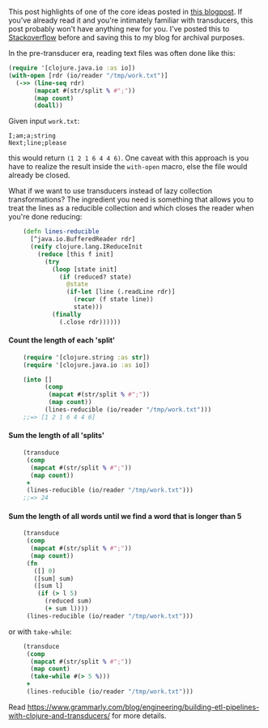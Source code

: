 This post highlights of one of the core ideas posted in [this
blogpost](https://www.grammarly.com/blog/engineering/building-etl-pipelines-with-clojure-and-transducers/). If
you've already read it and you're intimately familiar with transducers, this
post probably won't have anything new for you. I've posted this to
[Stackoverflow](https://stackoverflow.com/a/47354316/6264) before and saving
this to my blog for archival purposes.

In the pre-transducer era, reading text files was often done like this:


``` clojure
(require '[clojure.java.io :as io])
(with-open [rdr (io/reader "/tmp/work.txt")]
  (->> (line-seq rdr)
       (mapcat #(str/split % #";"))
       (map count)
       (doall))
```

Given input `work.txt`:

    I;am;a;string
    Next;line;please

this would return `(1 2 1 6 4 4 6)`. One caveat with this approach is
you have to realize the result inside the `with-open` macro, else the
file would already be closed.

What if we want to use transducers
instead of lazy collection transformations? The ingredient you need is
something that allows you to treat the lines as a reducible collection
and which closes the reader when you're done reducing:

``` clojure
    (defn lines-reducible
      [^java.io.BufferedReader rdr]
      (reify clojure.lang.IReduceInit
        (reduce [this f init]
          (try
            (loop [state init]
              (if (reduced? state)
                @state
                (if-let [line (.readLine rdr)]
                  (recur (f state line))
                  state)))
            (finally
              (.close rdr))))))
```

#### Count the length of each 'split'

``` clojure
    (require '[clojure.string :as str])
    (require '[clojure.java.io :as io])

    (into []
          (comp
           (mapcat #(str/split % #";"))
           (map count))
          (lines-reducible (io/reader "/tmp/work.txt")))
    ;;=> [1 2 1 6 4 4 6]
```


#### Sum the length of all 'splits'

``` clojure
    (transduce
     (comp
      (mapcat #(str/split % #";"))
      (map count))
     +
     (lines-reducible (io/reader "/tmp/work.txt")))
    ;;=> 24
```

#### Sum the length of all words until we find a word that is longer than 5

``` clojure
    (transduce
     (comp
      (mapcat #(str/split % #";"))
      (map count))
     (fn
       ([] 0)
       ([sum] sum)
       ([sum l]
        (if (> l 5)
          (reduced sum)
          (+ sum l))))
     (lines-reducible (io/reader "/tmp/work.txt")))
```


or with `take-while`:

``` clojure
    (transduce
     (comp
      (mapcat #(str/split % #";"))
      (map count)
      (take-while #(> 5 %)))
     +
     (lines-reducible (io/reader "/tmp/work.txt")))
```

Read https://www.grammarly.com/blog/engineering/building-etl-pipelines-with-clojure-and-transducers/ for more details.

